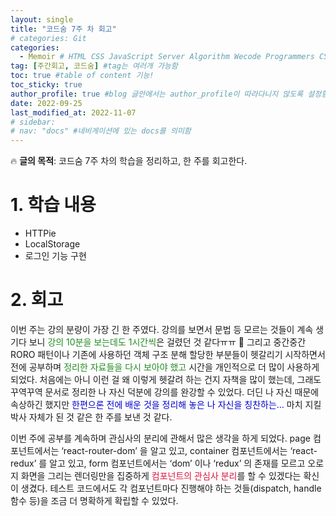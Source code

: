 ```yaml
---
layout: single
title: "코드숨 7주 차 회고"
# categories: Git
categories:
  - Memoir # HTML CSS JavaScript Server Algorithm Wecode Programmers CS vsCode
tag: [주간회고, 코드숨] #tag는 여러개 가능함
toc: true #table of content 기능!
toc_sticky: true
author_profile: true #blog 글안에서는 author_profile이 따라다니지 않도록 설정함
date: 2022-09-25
last_modified_at: 2022-11-07
# sidebar:
# nav: "docs" #네비게이션에 있는 docs를 의미함
---
```

<style>
.red {
  color: crimson;
}

.blue {
  color: mediumblue;
}

.green {
  color: forestgreen;
}
</style>

🔥 **글의 목적**: 코드숨 7주 차의 학습을 정리하고, 한 주를 회고한다.

# 1. 학습 내용

- HTTPie
- LocalStorage
- 로그인 기능 구현

# 2. 회고

이번 주는 강의 분량이 가장 긴 한 주였다. 강의를 보면서 문법 등 모르는 것들이 계속 생기다 보니 <span class="green">강의 10분을 보는데도 1시간씩</span>은 걸렸던 것 같다ㅠㅠ 🥹 그리고 중간중간 RORO 패턴이나 기존에 사용하던 객체 구조 분해 할당한 부분들이 헷갈리기 시작하면서 전에 공부하며 <span class="green">정리한 자료들을 다시 보아야 했고</span> 시간을 개인적으로 더 많이 사용하게 되었다. 처음에는 아니 이런 걸 왜 이렇게 헷갈려 하는 건지 자책을 많이 했는데, 그래도 꾸역꾸역 문서로 정리한 나 자신 덕분에 강의를 완강할 수 있었다. 더딘 나 자신 때문에 속상하긴 했지만 <span class="blue">한편으론 전에 배운 것을 정리해 놓은 나 자신을 칭찬하는…</span> 마치 지킬 박사 자체가 된 것 같은 한 주를 보낸 것 같다.

이번 주에 공부를 계속하며 관심사의 분리에 관해서 많은 생각을 하게 되었다. page 컴포넌트에서는 ‘react-router-dom’ 을 알고 있고, container 컴포넌트에서는 ‘react-redux’ 를 알고 있고, form 컴포넌트에서는 ‘dom’ 이나 ‘redux’ 의 존재를 모르고 오로지 화면을 그리는 렌더링만을 집중하게 <span class="red">컴포넌트의 관심사 분리</span>를 할 수 있겠다는 확신이 생겼다. 테스트 코드에서도 각 컴포넌트마다 진행해야 하는 것들(dispatch, handle 함수 등)을 조금 더 명확하게 확립할 수 있었다.

<!-- ⓵ ⓶ ⓷ ⓸ ⓹ ⓺ ⓻ ⓼ ⓽ ⓾ -->

<!-- ### 2. Link 넣기

```
유형 1: [gunhee's coding blog] : [gunhee's coding blog](https://gunhee-jeong.github.io/)
유형 2: (URL 자동연결) : <https://gunhee-jeong.github.io/>
유형 3: (동일 파일 내 '문단으로 이동') : [1. Header로 이동](###-1-header)

```

유형 1: (설명어를 입력) : [gunhee's coding blog](https://gunhee-jeong.github.io/)
유형 2: (URL 자동연결) : <https://gunhee-jeong.github.io/>
유형 3: (동일 파일 내 '문단으로 이동') : [1. Header로 이동](#1-header)
유형 3의 방법

1. 특수문자를 제거
2. 스페이스는 -로 바꾸고
3. 대문자는 소문자로!
   그래서 ### 1. Header -> #1-header

## Link: [google][https://www.google.com/]

### 3. 수평선

```

---

```

---

### 4. 라인 바꾸기

```

스페이스바를 2번 눌러주면 다음칸으로
이동할 수 있어요!

```

---

스페이스바를 2번 눌러주면
다음칸으로 이동할 수 있어요!

### 5. list 만들기

```

1. 1번
2. 2번
3. 3번

- 순서없는 list
  - 순서없는 list
    - 순서없는 list

```

1. 1번
2. 2번
3. 3번

- 순서없는 list
  - 순서없는 list
    - 순서없는 list

---

### 6. font 관련

```

**진하게** -> 볼드
_기울여서_ -> 이탤릭체
~~취소선~~ -> 취소선

<ul>밑줄넣기</ul> -> 밑줄
<span style="color:red">빨간 글씨</span> -> 글자색
이것이 `인라인` 입니다 -> 인라인 코드
```

**진하게** -> 볼드
_기울여서_ -> 이탤릭체
~~취소선~~ -> 취소선
<u>밑줄넣기</u> -> 밑줄
<span style="color:red">빨간 글씨</span>
이것이 `인라인` 입니다 -> 인라인 코드

---

### 7. 인용구문

```
> coding
>
> > JavaScript
> >
> > > 내가 프짱!
```

> coding
>
> > JavaScript
> >
> > > 내가 프짱!

---

### 8. 이미지 삽입

```
유형1: ('사이즈를 조절' -> HTML 태그 사용) : <img src="https://gunhee-jeong.github.io/assets/images/blogLogo.png" width="400" height="200">
유형2: (이미지 삽입 후 -> 링크 걸기)
[![이미지](https://gunhee-jeong.github.io/assets/images/blogLogo/blogLogo.png)](https://gunhee-jeong.github.io/)
```

유형1: ('사이즈를 조절' -> HTML 태그 사용) : <img src="https://gunhee-jeong.github.io/assets/images/blogLogo.png" width="400" height="200">
유형2: (이미지 삽입 후 -> 링크 걸기)
[![이미지](https://gunhee-jeong.github.io/assets/images/blogLogo.png)](https://gunhee-jeong.github.io/)

### 9. 표 만들기

```
||국어|영어|
| :--- | ---: | :--: |
|건희 | 100점 | 100점
|철수 | 100점 | 100점
```

|      |  국어 | 영어  |
| :--- | ----: | :---: |
| 건희 | 100점 | 100점 |
| 철수 | 100점 | 100점 |

> - header를 넣고 싶은 경우 ---을 사용하고 :을 이용하여 정렬에 사용함!

### 10. 토글 만들기

```
<details>
<summary>여기를 누르세요</summary>
<div markdown="1">
숨겨진 내용
</div>
</details>
```

<details>
<summary>여기를 누르세요</summary>
<div markdown="1">
숨겨진 내용
</div>
</details> -->
